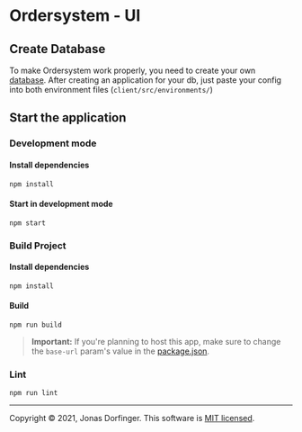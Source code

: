 # Ordersystem - UI

## Create Database

To make Ordersystem work properly, you need to create your own [database](https://console.firebase.google.com/). After creating an application for your db, just paste your config into both environment files (``client/src/environments/``)

## Start the application

### Development mode

#### Install dependencies

```
npm install
```

#### Start in development mode

```
npm start
```

### Build Project

#### Install dependencies

```
npm install
```

#### Build

```
npm run build
```

> **Important:** If you're planning to host this app, make sure to change the ``base-url`` param's value in the [package.json](https://github.com/dorfingerjonas/ordersystem/blob/master/client/package.json#L7).

### Lint

```
npm run lint
```



<hr>

Copyright © 2021, Jonas Dorfinger. This software is [MIT licensed](../LICENSE).

